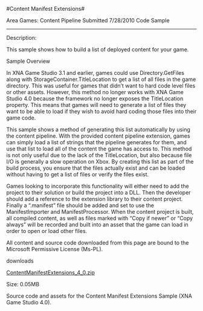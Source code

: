 #Content Manifest Extensions#

Area
Games: Content Pipeline
Submitted
7/28/2010
Code Sample

---

Description:

This sample shows how to build a list of deployed content for your game.

Sample Overview

In XNA Game Studio 3.1 and earlier, games could use Directory.GetFiles along with StorageContainer.TitleLocation to get a list of all files in the game directory. This was useful for games that didn’t want to hard code level files or other assets. However, this method no longer works with XNA Game Studio 4.0 because the framework no longer exposes the TitleLocation property. This means that games will need to generate a list of files they want to be able to load if they wish to avoid hard coding those files into their game code.

This sample shows a method of generating this list automatically by using the content pipeline. With the provided content pipeline extension, games can simply load a list of strings that the pipeline generates for them, and use that list to load all of the content the game has access to. This method is not only useful due to the lack of the TitleLocation, but also because file I/O is generally a slow operation on Xbox. By creating this list as part of the build process, you ensure that the files actually exist and can be loaded without having to get a list of files or verify the files exist.

Games looking to incorporate this functionality will either need to add the project to their solution or build the project into a DLL. Then the developer should add a reference to the extension library to their content project. Finally a “.manifest” file should be added and set to use the ManifestImporter and ManifestProcessor. When the content project is built, all compiled content, as well as files marked with “Copy if newer” or “Copy always” will be recorded and built into an asset that the game can load in order to open or load other files.


All content and source code downloaded from this page are bound to the Microsoft Permissive License (Ms-PL).

downloads

[ContentManifestExtensions_4_0.zip](https://github.com/DDReaper/XNAGameStudio/blob/master/Samples/ContentManifestExtensions_4_0.zip?raw=true)

Size: 0.05MB

Source code and assets for the Content Manifest Extensions Sample (XNA Game Studio 4.0). 